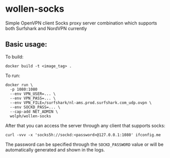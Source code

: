 # wollen-socks
Simple OpenVPN client Socks proxy server combination which supports both Surfshark and NordVPN currently

## Basic usage:

To build:

    docker build -t <image_tag> .
    
To run:

```
docker run \
  -p 1080:1080
  --env VPN_USER=... \
  --env VPN_PASS=... \
  --env VPN_FILE=/surfshark/nl-ams.prod.surfshark.com_udp.ovpn \
  --env SOCKD_PASS=... \
  --cap-add NET_ADMIN \
  wolph/wollen-socks
```

After that you can access the server through any client that supports socks:

    curl -vvv -x 'socks5h://sockd:<password>@127.0.0.1:1080' ifconfig.me 

The password can be specified through the `SOCKD_PASSWORD` value or will be automatically generated and shown in the logs.
